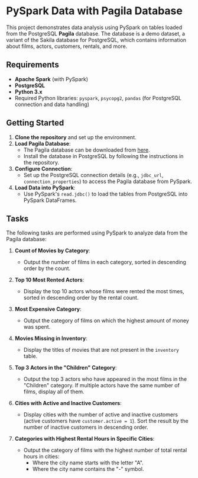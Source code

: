 # PySpark Data with Pagila Database

This project demonstrates data analysis using PySpark on tables loaded from the PostgreSQL **Pagila** database. The database is a demo dataset, a variant of the Sakila database for PostgreSQL, which contains information about films, actors, customers, rentals, and more.

## Requirements

- **Apache Spark** (with PySpark)
- **PostgreSQL**
- **Python 3.x**
- Required Python libraries: `pyspark`, `psycopg2`, `pandas` (for PostgreSQL connection and data handling)

## Getting Started

1. **Clone the repository** and set up the environment.
2. **Load Pagila Database**:
   - The Pagila database can be downloaded from [here](https://github.com/devrimgunduz/pagila).
   - Install the database in PostgreSQL by following the instructions in the repository.
3. **Configure Connection**:
   - Set up the PostgreSQL connection details (e.g., `jdbc_url`, `connection_properties`) to access the Pagila database from PySpark.
4. **Load Data into PySpark**:
   - Use PySpark's `read.jdbc()` to load the tables from PostgreSQL into PySpark DataFrames.

## Tasks

The following tasks are performed using PySpark to analyze data from the Pagila database:

1. **Count of Movies by Category**:
   - Output the number of films in each category, sorted in descending order by the count.

2. **Top 10 Most Rented Actors**:
   - Display the top 10 actors whose films were rented the most times, sorted in descending order by the rental count.

3. **Most Expensive Category**:
   - Output the category of films on which the highest amount of money was spent.

4. **Movies Missing in Inventory**:
   - Display the titles of movies that are not present in the `inventory` table.

5. **Top 3 Actors in the "Children" Category**:
   - Output the top 3 actors who have appeared in the most films in the "Children" category. If multiple actors have the same number of films, display all of them.

6. **Cities with Active and Inactive Customers**:
   - Display cities with the number of active and inactive customers (active customers have `customer.active = 1`). Sort the result by the number of inactive customers in descending order.

7. **Categories with Highest Rental Hours in Specific Cities**:
   - Output the category of films with the highest number of total rental hours in cities:
     - Where the city name starts with the letter "A".
     - Where the city name contains the "-" symbol.
   
